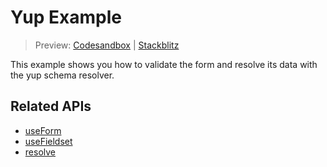 # Yup Example

> Preview: [Codesandbox](https://codesandbox.io/s/github/edmundhung/conform/tree/v0.3.0/examples/yup) \| [Stackblitz](https://stackblitz.com/github/edmundhung/conform/tree/v0.3.0/examples/yup)

This example shows you how to validate the form and resolve its data with the yup schema resolver.

## Related APIs

- [useForm](../../packages/conform-react/README.md#useForm)
- [useFieldset](../../packages/conform-react/README.md#useFieldset)
- [resolve](../../packages/conform-yup/README.md#resolve)
